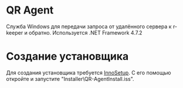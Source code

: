 # QR Agent

Служба Windows для передачи запроса от удалённого сервера к r-keeper и обратно.
Используется .NET Framework 4.7.2

# Создание установщика

Для создания установщика требуется [InnoSetup](https://jrsoftware.org/isinfo.php). С его помощью откройте и запустите "Installer\QR-AgentInstall.iss".
